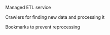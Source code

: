 
Managed ETL service

Crawlers for finding new data and processing it

Bookmarks to prevent reprocessing